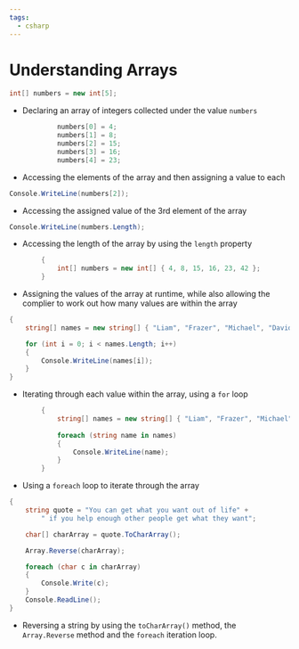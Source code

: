 ```yaml
---
tags:
  - csharp
---
```

# Understanding Arrays
```c#
int[] numbers = new int[5];
```
* Declaring an array of integers collected under the value `numbers`

```c#
            numbers[0] = 4;
            numbers[1] = 8;
            numbers[2] = 15;
            numbers[3] = 16;
            numbers[4] = 23;
```
* Accessing the elements of the array and then assigning a value to each

```c#
Console.WriteLine(numbers[2]);
```
* Accessing the assigned value of the 3rd element of the array

```c#
Console.WriteLine(numbers.Length);
```
* Accessing the length of the array by using the `length` property

```c#
        {
            int[] numbers = new int[] { 4, 8, 15, 16, 23, 42 };
        }
```
* Assigning the values of the array at runtime, while also allowing the complier to work out how many values are within the array

```c#
{
    string[] names = new string[] { "Liam", "Frazer", "Michael", "David" };

    for (int i = 0; i < names.Length; i++)
    {
        Console.WriteLine(names[i]);
    }
}
```
* Iterating through each value within the array, using a `for` loop

```c#
        {
            string[] names = new string[] { "Liam", "Frazer", "Michael", "David" };
            
            foreach (string name in names)
            {
                Console.WriteLine(name);
            }
        }
```
* Using a `foreach` loop to iterate through the array

```c#
{
    string quote = "You can get what you want out of life" + 
        " if you help enough other people get what they want";

    char[] charArray = quote.ToCharArray();

    Array.Reverse(charArray);

    foreach (char c in charArray)
    {
        Console.Write(c);
    }
    Console.ReadLine();
}
```
* Reversing a string by using the `toCharArray()` method, the `Array.Reverse` method and the `foreach` iteration loop.

















